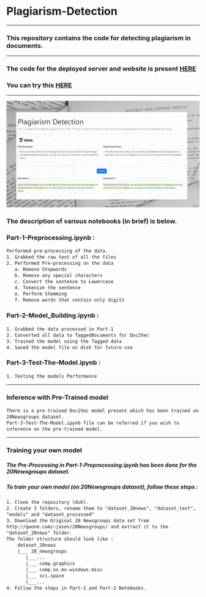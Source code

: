 # Plagiarism-Detection
---
### This repository contains the code for detecting plagiarism in documents.
---
### The code for the deployed server and website is present [HERE](https://github.com/Shraeyas/Plagiarism-Detection-Server-Deployment)
### You can try this [HERE](http://plagiarism.onrender.com/)
---
![](https://github.com/Shraeyas/Plagiarism-Detection-Server-Deployment/raw/main/images/Preview.png)


### The description of various notebooks (in brief) is below.

### Part-1-Preprocessing.ipynb : 
```
Performed pre-processing of the data.
1. Grabbed the raw text of all the files
2. Performed Pre-processing on the data
   a. Remove Stopwords
   b. Remove any special characters
   c. Convert the sentence to Lowercase
   d. Tokenize the sentence
   e. Perform Stemming
   f. Remove words that contain only digits
```

### Part-2-Model_Building.ipynb : 
```
1. Grabbed the data processed in Part-1
2. Converted all data to TaggedDocuments for Doc2Vec
3. Trained the model using the Tagged data
4. Saved the model file on disk for future use
```
### Part-3-Test-The-Model.ipynb :
```
1. Testing the models Performance
```
---

### Inference with Pre-Trained model
```
There is a pre-trained Doc2Vec model present which has been trained on 20Newsgroups dataset.
Part-3-Test-The-Model.ipynb file can be referred if you wish to inference on the pre-trained model.
```
---
### Training your own model

##### The Pre-Processing in Part-1-Preprocessing.ipynb has been done for the 20Newsgroups dataset.
##### To train your own model (on 20Newsgroups dataset), follow these steps :
```
1. Clone the repository (duh).
2. Create 3 folders, rename them to "dataset_20news", "dataset_test", "models" and "dataset_processed"
3. Download the Original 20 Newsgroups data set from http://qwone.com/~jason/20Newsgroups/ and extract it to the "dataset_20news" folder.
The folder structure should look like :
    dataset_20news
    |___ 20_newsgroups
       |___...
       |___ comp.graphics
       |___ comp.os.ms-windows.misc
       |___ sci.space
       |___...
4. Follow the steps in Part-1 and Part-2 Notebooks.
```
